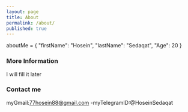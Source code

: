```yaml
---
layout: page
title: About
permalink: /about/
published: true
---
```


aboutMe = {
    "firstName": "Hosein",
    "lastName": "Sedaqat",
    "Age": 20
}
  

### More Information
I will fill it later
### Contact me

myGmail:[77hosein88@gmail.com](mailto:77hosein88@gmail.com)
-myTelegramID:@HoseinSedaqat
